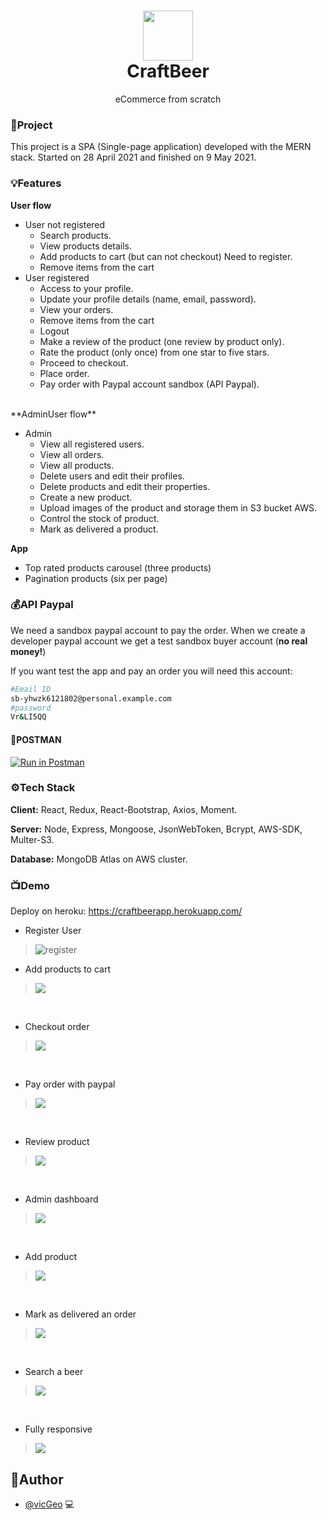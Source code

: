 <h1 align="center">
  <img src="https://svgur.com/i/X6y.svg" height="80px"/>
  <br/>
  CraftBeer
</h1>
<p align="center">eCommerce from scratch </p>

### 🔨Project

This project is a SPA (Single-page application) developed with the MERN stack. Started on 28 April 2021 and finished on 9 May 2021.

### 💡Features

**User flow**

- User not registered
  - Search products.
  - View products details.
  - Add products to cart (but can not checkout) Need to register.
  - Remove items from the cart
- User registered
  - Access to your profile.
  - Update your profile details (name, email, password).
  - View your orders.
  - Remove items from the cart
  - Logout
  - Make a review of the product (one review by product only).
  - Rate the product (only once) from one star to five stars.
  - Proceed to checkout.
  - Place order.
  - Pay order with Paypal account sandbox (API Paypal).
</br>
**AdminUser flow**
</br>

- Admin
  - View all registered users.
  - View all orders.
  - View all products.
  - Delete users and edit their profiles.
  - Delete products and edit their properties.
  - Create a new product.
  - Upload images of the product and storage them in S3 bucket AWS.
  - Control the stock of product.
  - Mark as delivered a product.

**App**

- Top rated products carousel (three products)
- Pagination products (six per page)

### 💰API Paypal
We need a sandbox paypal account to pay the order.
When we create a developer paypal account we get a test sandbox buyer account (**no real money!**)

If you want test the app and pay an order you will need this account:

```bash
#Email ID
sb-yhwzk6121802@personal.example.com
#password
Vr&LI5QQ
```
#### 🚀POSTMAN

[![Run in Postman](https://run.pstmn.io/button.svg)](https://app.getpostman.com/run-collection/9a5490d15448c43de6fe?action=collection%2Fimport)

### ⚙️Tech Stack

**Client:** React, Redux, React-Bootstrap, Axios, Moment.

**Server:** Node, Express, Mongoose, JsonWebToken, Bcrypt, AWS-SDK, Multer-S3.

**Database:** MongoDB Atlas on AWS cluster.

### 📺Demo

Deploy on heroku: https://craftbeerapp.herokuapp.com/

- Register User

>![register](https://i.imgur.com/aiqaA7R.gif)

- Add products to cart
>![](https://s3.gifyu.com/images/2021-05-10T16-40-04.gif)
</br>

- Checkout order
>![](https://s3.gifyu.com/images/2021-05-10T16-56-441.gif)
</br>

- Pay order with paypal
>![](https://s3.gifyu.com/images/2021-05-10T17-20-301.gif)
</br>

- Review product
>![](https://s3.gifyu.com/images/2021-05-10T17-26-13.gif)
</br>

- Admin dashboard
>![](https://s3.gifyu.com/images/2021-05-10T17-36-32.gif)
</br>

- Add product
>![](https://s3.gifyu.com/images/2021-05-10T17-49-30.gif)
</br>

- Mark as delivered an order
>![](https://s3.gifyu.com/images/2021-05-10T18-04-30.gif)
</br>

- Search a beer
>![](https://s3.gifyu.com/images/2021-05-10T18-11-35.gif)
</br>

- Fully responsive
>![](https://i.imgur.com/nFN2wu0.png)



## 📝Author

- [@vicGeo](https://github.com/vicGeo) 💻

